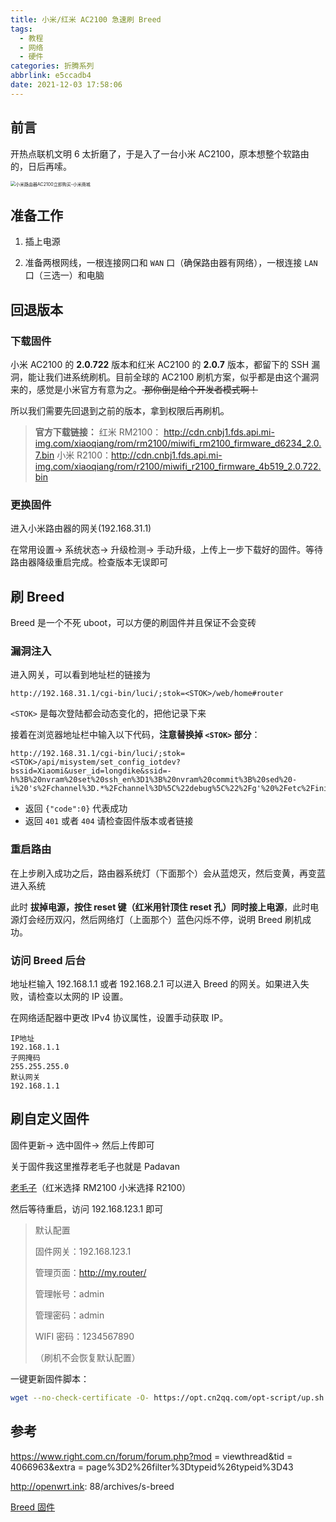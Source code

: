 ```yaml
---
title: 小米/红米 AC2100 急速刷 Breed
tags:
  - 教程
  - 网络
  - 硬件
categories: 折腾系列
abbrlink: e5ccadb4
date: 2021-12-03 17:58:06
---
```


## 前言

开热点联机文明 6 太折磨了，于是入了一台小米 AC2100，原本想整个软路由的，日后再嗦。

<img src="https://imgbed-1304793179.cos.ap-nanjing.myqcloud.com/typora/20211203180825.jpeg" alt="小米路由器AC2100立即购买-小米商城" style="zoom: 50%;" />

<!--more-->

## 准备工作

1. 插上电源

2. 准备两根网线，一根连接网口和 `WAN` 口（确保路由器有网络），一根连接 `LAN` 口（三选一）和电脑

## 回退版本

### 下载固件

小米 AC2100 的 **2.0.722** 版本和红米 AC2100 的 **2.0.7** 版本，都留下的 SSH 漏洞，能让我们进系统刷机。目前全球的 AC2100 刷机方案，似乎都是由这个漏洞来的，感觉是小米官方有意为之。<del> 那你倒是给个开发者模式啊！</del>

所以我们需要先回退到之前的版本，拿到权限后再刷机。

> **官方下载链接：**
> 红米 RM2100： http://cdn.cnbj1.fds.api.mi-img.com/xiaoqiang/rom/rm2100/miwifi_rm2100_firmware_d6234_2.0.7.bin
> 小米 R2100：http://cdn.cnbj1.fds.api.mi-img.com/xiaoqiang/rom/r2100/miwifi_r2100_firmware_4b519_2.0.722.bin

### 更换固件

进入小米路由器的网关(192.168.31.1)

在常用设置-> 系统状态-> 升级检测-> 手动升级，上传上一步下载好的固件。等待路由器降级重启完成。检查版本无误即可

## 刷 Breed

Breed 是一个不死 uboot，可以方便的刷固件并且保证不会变砖

### 漏洞注入

进入网关，可以看到地址栏的链接为

```
http://192.168.31.1/cgi-bin/luci/;stok=<STOK>/web/home#router
```

`<STOK>` 是每次登陆都会动态变化的，把他记录下来

接着在浏览器地址栏中输入以下代码，**注意替换掉 `<STOK>` 部分**：

```
http://192.168.31.1/cgi-bin/luci/;stok=<STOK>/api/misystem/set_config_iotdev?bssid=Xiaomi&user_id=longdike&ssid=-h%3B%20nvram%20set%20ssh_en%3D1%3B%20nvram%20commit%3B%20sed%20-i%20's%2Fchannel%3D.*%2Fchannel%3D%5C%22debug%5C%22%2Fg'%20%2Fetc%2Finit.d%2Fdropbear%3B%20%2Fetc%2Finit.d%2Fdropbear%20start%3B
```

+ 返回 `{"code":0}` 代表成功
+ 返回 `401` 或者 `404` 请检查固件版本或者链接

### 重启路由

在上步刷入成功之后，路由器系统灯（下面那个）会从蓝熄灭，然后变黄，再变蓝进入系统

此时 **拔掉电源，按住 reset 键（红米用针顶住 reset 孔）同时接上电源**，此时电源灯会经历双闪，然后网络灯（上面那个）蓝色闪烁不停，说明 Breed 刷机成功。

### 访问 Breed 后台

地址栏输入 192.168.1.1 或者 192.168.2.1 可以进入 Breed 的网关。如果进入失败，请检查以太网的 IP 设置。

在网络适配器中更改 IPv4 协议属性，设置手动获取 IP。

```
IP地址
192.168.1.1
子网掩码
255.255.255.0
默认网关
192.168.1.1
```

## 刷自定义固件

固件更新-> 选中固件-> 然后上传即可

关于固件我这里推荐老毛子也就是 Padavan

[老毛子](https://opt.cn2qq.com/padavan/)（红米选择 RM2100 小米选择 R2100）

然后等待重启，访问 192.168.123.1 即可

> 默认配置
>
> 固件网关：192.168.123.1
>
> 管理页面：http://my.router/
>
> 管理帐号：admin
>
> 管理密码：admin
>
> WIFI 密码：1234567890
>
>（刷机不会恢复默认配置）

一键更新固件脚本：

```bash
wget --no-check-certificate -O- https://opt.cn2qq.com/opt-script/up.sh > /tmp/up.sh && bash < /tmp/up.sh &
```



## 参考

https://www.right.com.cn/forum/forum.php?mod = viewthread&tid = 4066963&extra = page%3D2%26filter%3Dtypeid%26typeid%3D43

http://openwrt.ink: 88/archives/s-breed

[Breed 固件](https://opt.cn2qq.com/)


